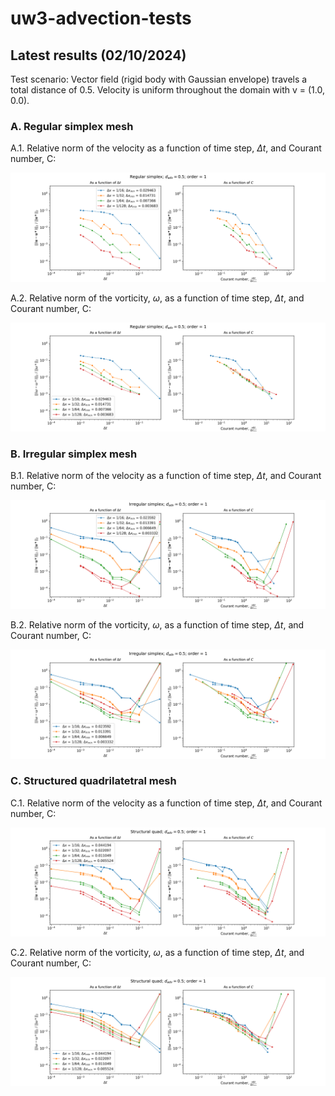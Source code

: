 # uw3-advection-tests

## Latest results (02/10/2024)

Test scenario: 
Vector field (rigid body with Gaussian envelope) travels a total distance of 0.5. 
Velocity is uniform throughout the domain with v = (1.0, 0.0).

### A. Regular simplex mesh
A.1. Relative norm of the velocity as a function of time step, $\Delta t$, and Courant number, C: 

![Alt text](out/simp_reg-adv-0.5-v_norm-order1-regression-Oct-1-2024.png)

A.2. Relative norm of the vorticity, $\omega$, as a function of time step, $\Delta t$, and Courant number, C: 

![Alt text](out/simp_reg-adv-0.5-w_norm-order1-regression-Oct-1-2024.png)

### B. Irregular simplex mesh
B.1. Relative norm of the velocity as a function of time step, $\Delta t$, and Courant number, C: 

![Alt text](out/simp_irreg-adv-0.5-v_norm-order1-regression-Oct-1-2024.png)

B.2. Relative norm of the vorticity, $\omega$, as a function of time step, $\Delta t$, and Courant number, C: 

![Alt text](out/simp_irreg-adv-0.5-w_norm-order1-regression-Oct-1-2024.png)

### C. Structured quadrilatetral mesh
C.1. Relative norm of the velocity as a function of time step, $\Delta t$, and Courant number, C: 

![Alt text](out/struct_quad-adv-0.5-v_norm-order1-regression-Oct-1-2024.png)

C.2. Relative norm of the vorticity, $\omega$, as a function of time step, $\Delta t$, and Courant number, C: 

![Alt text](out/struct_quad-adv-0.5-w_norm-order1-regression-Oct-1-2024.png)


